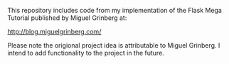 This repository includes code from my implementation of the Flask Mega Tutorial published by Miguel Grinberg at:


http://blog.miguelgrinberg.com/


Please note the origional project idea is attributable to Miguel Grinberg. I intend to add functionality to the project in the future.